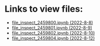 # Links to view files:

* [file_inspect_2459800.ipynb (2022-8-8)](https://nbviewer.jupyter.org/github/HERA-Team/H5C_Notebooks/blob/main/file_inspect/file_inspect_2459800.ipynb)
* [file_inspect_2459801.ipynb (2022-8-9)](https://nbviewer.jupyter.org/github/HERA-Team/H5C_Notebooks/blob/main/file_inspect/file_inspect_2459801.ipynb)
* [file_inspect_2459802.ipynb (2022-8-10)](https://nbviewer.jupyter.org/github/HERA-Team/H5C_Notebooks/blob/main/file_inspect/file_inspect_2459802.ipynb)
* [file_inspect_2459804.ipynb (2022-8-12)](https://nbviewer.jupyter.org/github/HERA-Team/H5C_Notebooks/blob/main/file_inspect/file_inspect_2459804.ipynb)